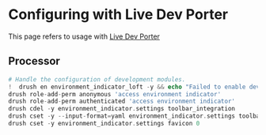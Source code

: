 <!--
id: live_dev_porter
tags: ''
-->

# Configuring with Live Dev Porter

This page refers to usage with [Live Dev Porter](https://github.com/aklump/live_dev_porter)

## Processor

```php
# Handle the configuration of development modules.
!  drush en environment_indicator_loft -y && echo "Failed to enable development modules." && exit 1
drush role-add-perm anonymous 'access environment indicator'
drush role-add-perm authenticated 'access environment indicator'
drush cdel -y environment_indicator.settings toolbar_integration
drush cset -y --input-format=yaml environment_indicator.settings toolbar_integration "toolbar: '0'"
drush cset -y environment_indicator.settings favicon 0
```
